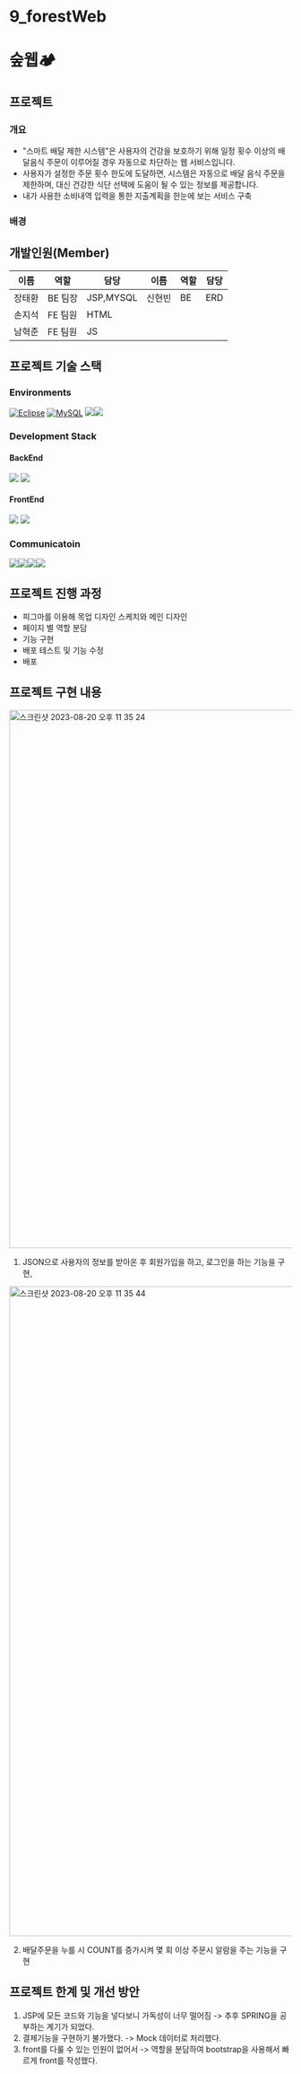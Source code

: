 # 9_forestWeb
# 숲웹🏕️

## 프로젝트 
### 개요
- "스마트 배달 제한 시스템"은 사용자의 건강을 보호하기 위해 일정 횟수 이상의 배달음식 주문이 이루어질 경우 자동으로 차단하는 웹 서비스입니다.
- 사용자가 설정한 주문 횟수 한도에 도달하면, 시스템은 자동으로 배달 음식 주문을 제한하며, 대신 건강한 식단 선택에 도움이 될 수 있는 정보를 제공합니다.
- 내가 사용한 소비내역 입력을 통한 지출계획을 한눈에 보는 서비스 구축

### 배경

## 개발인원(Member)
|이름|역할|담당|이름|역할|담당|
|--|--|--|--|--|--|
|장태환|BE 팀장| JSP,MYSQL |신현빈|BE| ERD |
|손지석|FE 팀원| HTML |
|남혁준|FE 팀원| JS |

## 프로젝트 기술 스택
### Environments
[![Eclipse](https://img.shields.io/badge/eclipse-2C2255?style=for-the-badge&logo=eclipse&logoColor=white)](https://www.eclipse.org/)
[![MySQL](https://img.shields.io/badge/mysql-4479A1?style=for-the-badge&logo=mysql&logoColor=white)](https://www.mysql.com/)
<img src="https://img.shields.io/badge/visualstudiocode-007ACC?style=for-the-badge&logo=visualstudiocode&logoColor=white"><img src="https://img.shields.io/badge/github-181717?style=for-the-badge&logo=github&logoColor=white">

### Development Stack
#### BackEnd
<img src="https://img.shields.io/badge/JSP-F7DF1E?style=for-the-badge&logo=jsp&logoColor=white">
<img src="https://img.shields.io/badge/MySQL-4479A1?style=for-the-badge&logo=MySQL-4479A1&logoColor=white">

#### FrontEnd
<img src="https://img.shields.io/badge/JavaScript-F7DF1E?style=for-the-badge&logo=javascript&logoColor=white">
<img src="https://img.shields.io/badge/HTML5-E34F26?style=for-the-badge&logo=html5&logoColor=white">


### Communicatoin
<img src="https://img.shields.io/badge/git-F05032?style=for-the-badge&logo=git&logoColor=white"><img src="https://img.shields.io/badge/github-181717?style=for-the-badge&logo=github&logoColor=white"><img src="https://img.shields.io/badge/notion-000000?style=for-the-badge&logo=notion&logoColor=white"><img src="https://img.shields.io/badge/Discord-5865F2?style=for-the-badge&logo=Discord&logoColor=white">

## 프로젝트 진행 과정
- 피그마를 이용해 목업 디자인 스케치와 메인 디자인 
- 페이지 별 역할 분담
- 기능 구현
- 배포 테스트 및 기능 수정
- 배포

## 프로젝트 구현 내용
<img width="959" alt="스크린샷 2023-08-20 오후 11 35 24" src="https://github.com/Taehwan2/9_forestWeb/assets/97010824/8f0756cf-474d-4e58-8983-30885d2cac64">

1. JSON으로 사용자의 정보를 받아온 후 회원가입을 하고, 로그인을 하는 기능을 구현,

<img width="1158" alt="스크린샷 2023-08-20 오후 11 35 44" src="https://github.com/Taehwan2/9_forestWeb/assets/97010824/7654ce17-a469-4b24-9723-a4d41a512aa8">

2. 배달주문을 누를 시 COUNT를 증가시켜 몇 회 이상 주문시 알람을 주는 기능을 구현

## 프로젝트 한계 및 개선 방안
1. JSP에 모든 코드와 기능을 넣다보니 가독성이 너무 떨어짐 -> 추후 SPRING을 공부하는 계기가 되었다.
2. 결제기능을 구현하기 불가했다. -> Mock 데이터로 처리했다.
3. front를 다룰 수 있는 인원이 없어서 -> 역할을 분담하여 bootstrap을 사용해서 빠르게 front를 작성했다.

